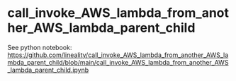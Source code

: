 # call_invoke_AWS_lambda_from_another_AWS_lambda_parent_child

See python notebook:
https://github.com/lineality/call_invoke_AWS_lambda_from_another_AWS_lambda_parent_child/blob/main/call_invoke_AWS_lambda_from_another_AWS_lambda_parent_child.ipynb
